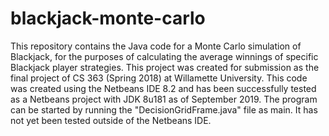 # blackjack-monte-carlo
This repository contains the Java code for a Monte Carlo simulation of Blackjack, for the purposes of calculating the average winnings of specific Blackjack player strategies. This project was created for submission as the final project of CS 363 (Spring 2018) at Willamette University.
This code was created using the Netbeans IDE 8.2 and has been successfully tested as a Netbeans project with JDK 8u181 as of September 2019.
The program can be started by running the "DecisionGridFrame.java" file as main. It has not yet been tested outside of the Netbeans IDE.

